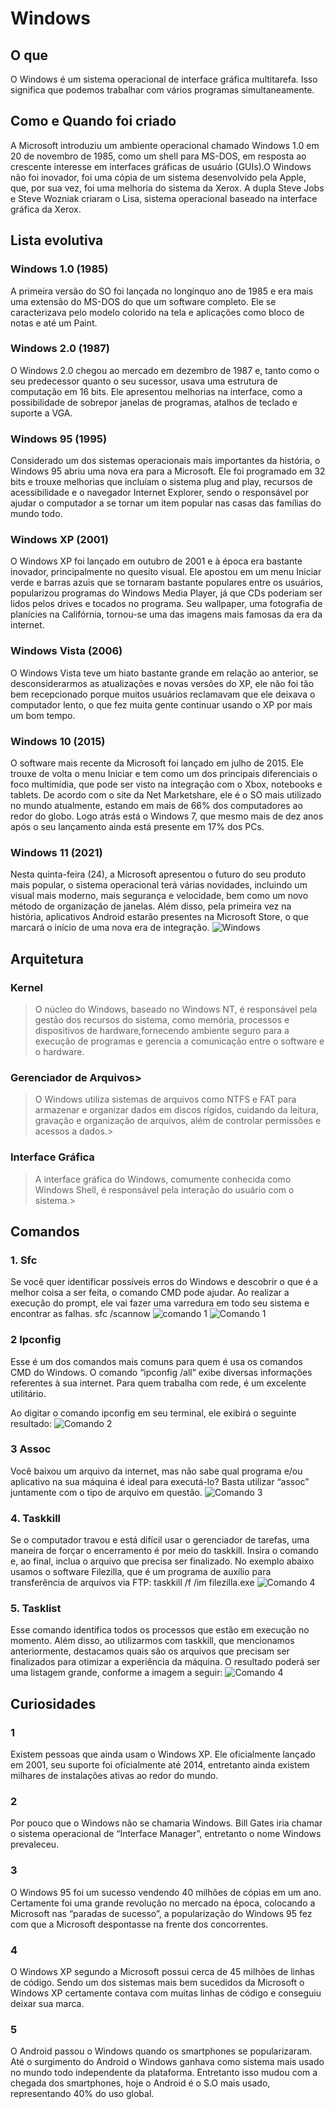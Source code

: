 # Windows
## O que 
O Windows é um sistema operacional de interface gráfica multitarefa. Isso significa que podemos trabalhar com vários programas simultaneamente.
## Como e Quando foi criado
A Microsoft introduziu um ambiente operacional chamado Windows 1.0 em 20 de novembro de 1985, como um shell para MS-DOS, em resposta ao crescente interesse em interfaces gráficas de usuário (GUIs).O Windows não foi inovador, foi uma cópia de um sistema desenvolvido pela Apple, que, por sua vez, foi uma melhoria do sistema da Xerox. A dupla Steve Jobs e Steve Wozniak criaram o Lisa, sistema operacional baseado na interface gráfica da Xerox. 
## Lista evolutiva
### Windows 1.0 (1985)
A primeira versão do SO foi lançada no longínquo ano de 1985 e era mais uma extensão do MS-DOS do que um software completo. Ele se caracterizava pelo modelo colorido na tela e aplicações como bloco de notas e até um Paint. 
### Windows 2.0 (1987)
O Windows 2.0 chegou ao mercado em dezembro de 1987 e, tanto como o seu predecessor quanto o seu sucessor, usava uma estrutura de computação em 16 bits. Ele apresentou melhorias na interface, como a possibilidade de sobrepor janelas de programas, atalhos de teclado e suporte a VGA.
### Windows 95 (1995)
Considerado um dos sistemas operacionais mais importantes da história, o Windows 95 abriu uma nova era para a Microsoft. Ele foi programado em 32 bits e trouxe melhorias que incluíam o sistema plug and play, recursos de acessibilidade e o navegador Internet Explorer, sendo o responsável por ajudar o computador a se tornar um item popular nas casas das famílias do mundo todo.
### Windows XP (2001)
O Windows XP foi lançado em outubro de 2001 e à época era bastante inovador, principalmente no quesito visual. Ele apostou em um menu Iniciar verde e barras azuis que se tornaram bastante populares entre os usuários, popularizou programas do Windows Media Player, já que CDs poderiam ser lidos pelos drives e tocados no programa. Seu wallpaper, uma fotografia de planícies na Califórnia, tornou-se uma das imagens mais famosas da era da internet.
### Windows Vista (2006)
O Windows Vista teve um hiato bastante grande em relação ao anterior, se desconsiderarmos as atualizações e novas versões do XP, ele não foi tão bem recepcionado porque muitos usuários reclamavam que ele deixava o computador lento, o que fez muita gente continuar usando o XP por mais um bom tempo.
### Windows 10 (2015)
O software mais recente da Microsoft foi lançado em julho de 2015. Ele trouxe de volta o menu Iniciar e tem como um dos principais diferenciais o foco multimídia, que pode ser visto na integração com o Xbox, notebooks e tablets. De acordo com o site da Net Marketshare, ele é o SO mais utilizado no mundo atualmente, estando em mais de 66% dos computadores ao redor do globo. Logo atrás está o Windows 7, que mesmo mais de dez anos após o seu lançamento ainda está presente em 17% dos PCs.
### Windows 11 (2021)
Nesta quinta-feira (24), a Microsoft apresentou o futuro do seu produto mais popular, o sistema operacional terá várias novidades, incluindo um visual mais moderno, mais segurança e velocidade, bem como um novo método de organização de janelas. Além disso, pela primeira vez na história, aplicativos Android estarão presentes na Microsoft Store, o que marcará o início de uma nova era de integração.
![Windows](https://tm.ibxk.com.br/2021/06/24/windows-11-24170014082380.jpg)
## Arquitetura
### Kernel
>O núcleo do Windows, baseado no Windows NT, é responsável pela gestão dos recursos do sistema, como memória, processos e dispositivos de hardware,fornecendo ambiente seguro para a execução de programas e gerencia a comunicação entre o software e o hardware.
### Gerenciador de Arquivos>
>O Windows utiliza sistemas de arquivos como NTFS e FAT para armazenar e organizar dados em discos rígidos, cuidando da leitura, gravação e organização de arquivos, além de controlar permissões e acessos a dados.>
### Interface Gráfica 
>A interface gráfica do Windows, comumente conhecida como Windows Shell, é responsável pela interação do usuário com o sistema.>
## Comandos
### 1. Sfc
Se você quer identificar possíveis erros do Windows e descobrir o que é a melhor coisa a ser feita, o comando CMD pode ajudar. Ao realizar a execução do prompt, ele vai fazer uma varredura em todo seu sistema e encontrar as falhas. 
sfc /scannow
![comando 1](https://lh5.googleusercontent.com/Z_GeeJ9kLieE_iJQsGtcz7wCw964lZQDxM-14pbKxgjsX2Ylth8UnFkqiUyx5FGOG1EooXdd3OfPU-uH5--QDDhIHJ4VrtRPWCKvBaYXKCQeyhixj5JsJznMPZdum8mcWhvRd7kz)
![Comando 1](https://lh6.googleusercontent.com/iXWbfA_iKtbs4V6fduq7om-KXd-F7B3rgQfGp2wdYJiahP6t-guSK4UILaQBiMVE0pcK-kFRHP9UWQNbjS667pnAOLIovrYEkAk1mbAWf7GB4-5lI0-sMKYAWPCTZLAMA2t6C9ZW)
### 2 Ipconfig
Esse é um dos comandos mais comuns para quem é usa os comandos CMD do Windows. O comando “ipconfig /all” exibe diversas informações referentes à sua internet. Para quem trabalha com rede, é um excelente utilitário.

Ao digitar o comando ipconfig em seu terminal, ele exibirá o seguinte resultado:
![Comando 2](https://lh6.googleusercontent.com/8OW3w2ie_-AeOFHS5zaA0CgVma5LAeGiCtdNJrloDMzJYumFPElu_yvnnKez85o8NB1zed_sqDhYRLqHRKWhaPeEgo1dA60pXL7o4i_TgG_A7o-FXNOxAAm2HmP_8uOINK4m4ecO)
### 3 Assoc
Você baixou um arquivo da internet, mas não sabe qual programa e/ou aplicativo na sua máquina é ideal para executá-lo? Basta utilizar “assoc” juntamente com o tipo de arquivo em questão. 
![Comando 3](https://lh5.googleusercontent.com/-hGp-NU13Lz-Q9dTwETJsQdA3yF441gKG8OKSNmQocphG7beMTR3IpzZ7V5Mi9Ma_OULe9dd8cfOCC53IYQ_X3cTfytUU6AoYtvoij992q1dkTKTeAhBeAZFdEnjk9XEt5CO3KsR)

### 4. Taskkill
Se o computador travou e está difícil usar o gerenciador de tarefas, uma maneira de forçar o encerramento é por meio do taskkill. Insira o comando e, ao final, inclua o arquivo que precisa ser finalizado. No exemplo abaixo usamos o software Filezilla, que é um programa de auxílio para transferência de arquivos via FTP: 
taskkill /f /im filezilla.exe 
![Comando 4](https://blog.betrybe.com/wp-content/uploads/2020/05/image30.png)
### 5. Tasklist
Esse comando identifica todos os processos que estão em execução no momento. Além disso, ao utilizarmos com taskkill, que mencionamos anteriormente, destacamos quais são os arquivos que precisam ser finalizados para otimizar a experiência da máquina.
O resultado poderá ser uma listagem grande, conforme a imagem a seguir:
![Comando 4](https://lh4.googleusercontent.com/8M45lvWc0v3DxHd86Wx4Asr6fOsjkslBZgaDKbJ6j9kuhLcHAF0xF9ZpvrAWtse6ehJM9UuX-qP9JVYjwNvwiIUcTzErOpHP8nrEzw0HmSwJCpc3k8iN2Lx27iTxRLDJM249REey)
## Curiosidades
### 1
Existem pessoas que ainda usam o Windows XP. Ele oficialmente lançado em 2001, seu suporte foi oficialmente até 2014, entretanto ainda existem milhares de instalações ativas ao redor do mundo.
### 2
Por pouco que o Windows não se chamaria Windows. Bill Gates iria chamar o sistema operacional de “Interface Manager”, entretanto o nome Windows prevaleceu.
### 3
O Windows 95 foi um sucesso vendendo 40 milhões de cópias em um ano. Certamente foi uma grande revolução no mercado na época, colocando a Microsoft nas “paradas de sucesso”, a popularização do Windows 95 fez com que a Microsoft despontasse na frente dos concorrentes.
### 4
O Windows XP segundo a Microsoft possui cerca de 45 milhões de linhas de código. Sendo um dos sistemas mais bem sucedidos da Microsoft o Windows XP certamente contava com muitas linhas de código e conseguiu deixar sua marca.
### 5
O Android passou o Windows quando os smartphones se popularizaram. Até o surgimento do Android o Windows ganhava como sistema mais usado no mundo todo independente da plataforma. Entretanto isso mudou com a chegada dos smartphones, hoje o Android é o S.O mais usado, representando 40% do uso global.
